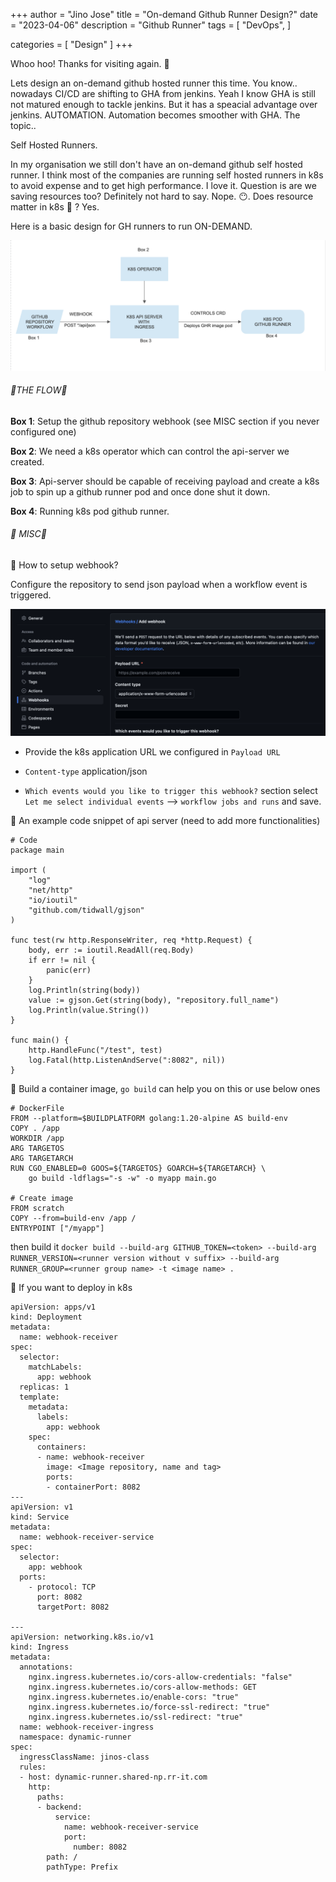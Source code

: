 +++
author = "Jino Jose"
title = "On-demand Github Runner Design?"
date = "2023-04-06"
description = "Github Runner"
tags = [
    "DevOps",
]

categories = [
    "Design"
]
+++

Whoo hoo! Thanks for visiting again. :tada:

Lets design an on-demand github hosted runner this time. You know.. nowadays CI/CD are shifting to GHA from jenkins. Yeah I know GHA is still not matured enough to tackle jenkins. But it has a speacial advantage over jenkins. AUTOMATION. Automation becomes smoother with GHA. The topic..

Self Hosted Runners. 

In my organisation we still don't have an on-demand github self hosted runner. I think most of the companies are running self hosted runners in k8s to avoid expense and to get high performance. I love it. Question is are we saving resources too? Definitely not hard to say. Nope. 😶. Does resource matter in k8s 🤣 ? Yes.

Here is a basic design for GH runners to run ON-DEMAND. 

![](/images/runner_design.png)

###### 🧣THE FLOW🧣

**Box 1**: Setup the github repository webhook (see MISC section if you never configured one)

**Box 2**: We need a k8s operator which can control the api-server we created. 

**Box 3**: Api-server should be capable of receiving payload and create a k8s job to spin up a github runner pod and once done shut it down.

**Box 4**: Running k8s pod github runner.




###### 📌 MISC📌 

🎃 How to setup webhook?

Configure the repository to send json payload when a workflow event is triggered.

![](/images/webhook.png)

- Provide the k8s application URL we configured in `Payload URL`

-  `Content-type` application/json

- `Which events would you like to trigger this webhook?` section select `Let me select individual events` --> `workflow jobs and runs` and save.


🎃 An example code snippet of api server (need to add more functionalities)
```
# Code
package main

import (
    "log"
    "net/http"
    "io/ioutil"
    "github.com/tidwall/gjson"
)

func test(rw http.ResponseWriter, req *http.Request) {
    body, err := ioutil.ReadAll(req.Body)
    if err != nil {
        panic(err)
    }
    log.Println(string(body))
    value := gjson.Get(string(body), "repository.full_name")
    log.Println(value.String())
}

func main() {
    http.HandleFunc("/test", test)
    log.Fatal(http.ListenAndServe(":8082", nil))
}
```

🎃 Build a container image, `go build` can help you on this or use below ones

```
# DockerFile
FROM --platform=$BUILDPLATFORM golang:1.20-alpine AS build-env
COPY . /app
WORKDIR /app
ARG TARGETOS
ARG TARGETARCH
RUN CGO_ENABLED=0 GOOS=${TARGETOS} GOARCH=${TARGETARCH} \
    go build -ldflags="-s -w" -o myapp main.go

# Create image
FROM scratch
COPY --from=build-env /app /
ENTRYPOINT ["/myapp"]
```

then build it `docker build --build-arg GITHUB_TOKEN=<token> --build-arg RUNNER_VERSION=<runner version without v suffix> --build-arg RUNNER_GROUP=<runner group name> -t <image name> .`

🎃 If you want to deploy in k8s 

```
apiVersion: apps/v1
kind: Deployment
metadata:
  name: webhook-receiver
spec:
  selector:
    matchLabels:
      app: webhook
  replicas: 1
  template:
    metadata:
      labels:
        app: webhook
    spec:
      containers:
      - name: webhook-receiver
        image: <Image repository, name and tag>
        ports:
        - containerPort: 8082
---
apiVersion: v1
kind: Service
metadata:
  name: webhook-receiver-service
spec:
  selector:
    app: webhook
  ports:
    - protocol: TCP
      port: 8082
      targetPort: 8082

---
apiVersion: networking.k8s.io/v1
kind: Ingress
metadata:
  annotations:
    nginx.ingress.kubernetes.io/cors-allow-credentials: "false"
    nginx.ingress.kubernetes.io/cors-allow-methods: GET
    nginx.ingress.kubernetes.io/enable-cors: "true"
    nginx.ingress.kubernetes.io/force-ssl-redirect: "true"
    nginx.ingress.kubernetes.io/ssl-redirect: "true"
  name: webhook-receiver-ingress
  namespace: dynamic-runner
spec:
  ingressClassName: jinos-class
  rules:
  - host: dynamic-runner.shared-np.rr-it.com
    http:
      paths:
      - backend:
          service:
            name: webhook-receiver-service
            port:
              number: 8082
        path: /
        pathType: Prefix
```
